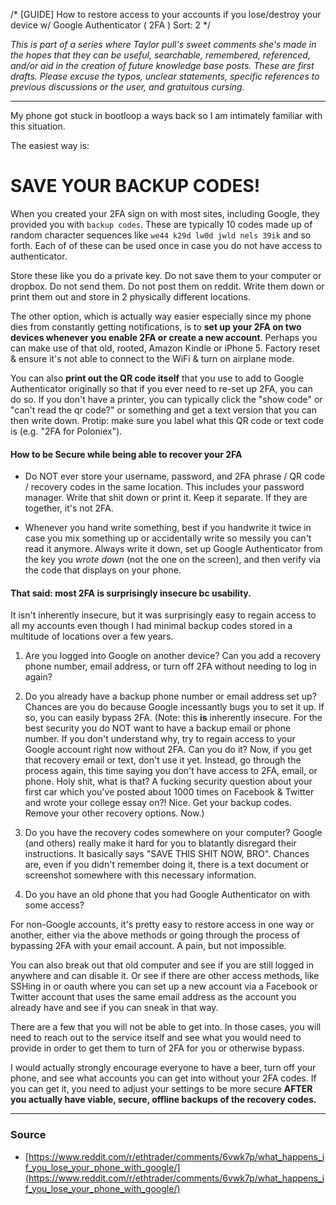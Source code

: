 /*
[GUIDE] How to restore access to your accounts if you lose/destroy your device w/ Google Authenticator ( 2FA )
Sort: 2
*/

*This is part of a series where Taylor pull's sweet comments she's made in the hopes that they can be useful, searchable, remembered, referenced, and/or aid in the creation of future knowledge base posts. These are first drafts. Please excuse the typos, unclear statements, specific references to previous discussions or the user, and gratuitous cursing.*

---

My phone got stuck in bootloop a ways back so I am intimately familiar with this situation. 

The easiest way is:

# SAVE YOUR BACKUP CODES!

When you created your 2FA sign on with most sites, including Google, they provided you with `backup codes`. These are typically 10 codes made up of random character sequences like `we44 k29d lw0d jwld nels 39ik` and so forth. Each of of these can be used once in case you do not have access to authenticator. 

Store these like you do a private key. Do not save them to your computer or dropbox. Do not send them. Do not post them on reddit. Write them down or print them out and store in 2 physically different locations. 

The other option, which is actually way easier especially since my phone dies from constantly getting notifications, is to **set up your 2FA on two devices whenever you enable 2FA or create a new account**. Perhaps you can make use of that old, rooted, Amazon Kindle or iPhone 5. Factory reset & ensure it's not able to connect to the WiFi & turn on airplane mode. 

You can also **print out the QR code itself** that you use to add to Google Authenticator originally so that if you ever need to re-set up 2FA, you can do so. If you don't have a printer, you can typically click the "show code" or "can't read the qr code?" or something and get a text version that you can then write down. Protip: make sure you label what this QR code or text code is (e.g. "2FA for Poloniex").

#### How to be Secure while being able to recover your 2FA

- Do NOT ever store your username, password, and 2FA phrase / QR code / recovery codes in the same location. This includes your password manager. Write that shit down or print it. Keep it separate. If they are together, it's not 2FA.

- Whenever you hand write something, best if you handwrite it twice in case you mix something up or accidentally write so messily you can't read it anymore. Always write it down, set up Google Authenticator from the key you *wrote down* (not the one on the screen), and then verify via the code that displays on your phone.

#### That said: most 2FA is surprisingly insecure bc usability. 

It isn't inherently insecure, but it was surprisingly easy to regain access to all my accounts even though I had minimal backup codes stored in a multitude of locations over a few years.

1. Are you logged into Google on another device? Can you add a recovery phone number, email address, or turn off 2FA without needing to log in again?

2. Do you already have a backup phone number or email address set up? Chances are you do because Google incessantly bugs you to set it up. If so, you can easily bypass 2FA. (Note: this **is** inherently insecure. For the best security you do NOT want to have a backup email or phone number. If you don't understand why, try to regain access to your Google account right now without 2FA. Can you do it? Now, if you get that recovery email or text, don't use it yet. Instead, go through the process again, this time saying you don't have access to 2FA, email, or phone. Holy shit, what is that? A fucking security question about your first car which you've posted about 1000 times on Facebook & Twitter and wrote your college essay on?! Nice. Get your backup codes. Remove your other recovery options. Now.)

3. Do you have the recovery codes somewhere on your computer? Google (and others) really make it hard for you to blatantly disregard their instructions. It basically says "SAVE THIS SHIT NOW, BRO". Chances are, even if you didn't remember doing it, there is a text document or screenshot somewhere with this necessary information.

4. Do you have an old phone that you had Google Authenticator on with some access?

For non-Google accounts, it's pretty easy to restore access in one way or another, either via the above methods or going through the process of bypassing 2FA with your email account. A pain, but not impossible. 

You can also break out that old computer and see if you are still logged in anywhere and can disable it. Or see if there are other access methods, like SSHing in or oauth where you can set up a new account via a Facebook or Twitter account that uses the same email address as the account you already have and see if you can sneak in that way.

There are a few that you will not be able to get into. In those cases, you will need to reach out to the service itself and see what you would need to provide in order to get them to turn of 2FA for you or otherwise bypass. 

I would actually strongly encourage everyone to have a beer, turn off your phone, and see what accounts you can get into without your 2FA codes. If you can get it, you need to adjust your settings to be more secure **AFTER you actually have viable, secure, offline backups of the recovery codes.**

---

### Source

- [https://www.reddit.com/r/ethtrader/comments/6vwk7p/what_happens_if_you_lose_your_phone_with_google/](https://www.reddit.com/r/ethtrader/comments/6vwk7p/what_happens_if_you_lose_your_phone_with_google/)